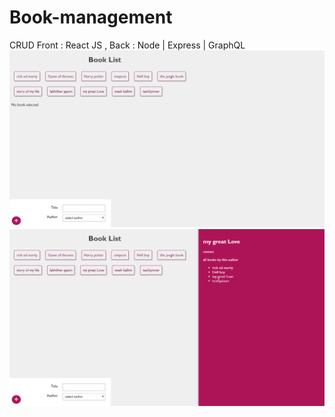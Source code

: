 # Book-management
CRUD   Front : React JS , Back : Node  | Express | GraphQL
![](screenshot/book1.png)
![](screenshot/book2.png)
